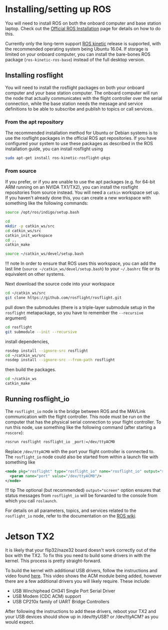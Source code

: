 # Installing/setting up ROS

You will need to install ROS on both the onboard computer and base station laptop. Check out the [Official ROS Installation](http://wiki.ros.org/ROS/Installation) page for details on how to do this.

Currently only the long-term support [ROS kinetic](http://wiki.ros.org/kinetic/Installation) release is supported, with the recommended operating system being Ubuntu 16.04. If storage is limited on your onboard computer, you can install the bare-bones ROS package (`ros-kinetic-ros-base`) instead of the full desktop version.

## Installing rosflight

You will need to install the rosflight packages on both your onboard computer and your base station computer. The onboard computer will run the node that actually communicates with the flight controller over the serial connection, while the base station needs the message and service definitions to be able to subscribe and publish to topics or call services.

### From the apt repository

The recommended installation method for Ubuntu or Debian systems is to use the rosflight packages in the official ROS apt repositories. If you have configured your system to use these packages as described in the ROS installation guide, you can install rosflight using
```bash
sudo apt-get install ros-kinetic-rosflight-pkgs
```

### From source

If you prefer, or if you are unable to use the apt packages (e.g. for 64-bit ARM running on an NVIDA TX1/TX2), you can install the rosflight repositories from source instead. You will need a `catkin` workspace set up. If you haven't already done this, you can create a new workspace with something like the following commands:
```bash
source /opt/ros/indigo/setup.bash

cd
mkdir -p catkin_ws/src
cd catkin_ws/src
catkin_init_workspace
cd ..
catkin_make

source ~/catkin_ws/devel/setup.bash
```

!!! note
    In order to ensure that ROS uses this workspace, you can add the last line (`source ~/catkin_ws/devel/setup.bash`) to your `~/.bashrc` file or its equivalent on other systems.

Next download the source code into your workspace
```bash
cd ~/catkin_ws/src
git clone https://github.com/rosflight/rosflight.git
```
pull down the submodules (there is a triple-layer submodule setup in the `rosflight` metapackage, so you have to remember the `--recursive` argument)
```bash
cd rosflight
git submodule --init --recursive
```
install dependencies,
```bash
rosdep install --ignore-src rosflight
cd ~/catkin_ws/src
rosdep install --ignore-src --from-path rosflight
```
then build the packages.
```bash
cd ~/catkin_ws
catkin_make
```

## Running rosflight_io

The `rosflight_io` node is the bridge between ROS and the MAVLink communication with the flight controller. This node must be run on the computer that has the physical serial connection to your flight controller. To run this node, use something like the following command (after starting a `roscore`):
```bash
rosrun rosflight rosflight_io _port:=/dev/ttyACM0
```
Replace `/dev/ttyACM0` with the port your flight controller is connected to. The `rosflight_io` node could also be started from within a launch file with something like
```xml
<node pkg="rosflight" type="rosflight_io" name="rosflight_io" output="screen">
  <param name="port" value="/dev/ttyACM0"/>
</node>
```

!!! tip
    The optional (but recommended) `output="screen"` option ensures that status messages from `rosflight_io` will be forwarded to the console from which you call `roslaunch`.

For details on all parameters, topics, and services related to the `rosflight_io` node, refer to the documentation on the [ROS wiki](http://wiki.ros.org/rosflight).

# Jetson TX2

It is likely that your flip32/naze32 board doesn't work correctly out of the box with the TX2. To fix this you need to build some drivers in with the kernel. This process is pretty straight-forward.

To build the kernel with additional USB drivers, follow the instructions and video found [here](http://www.jetsonhacks.com/2017/07/31/build-kernel-ttyacm-module-nvidia-jetson-tx2/). This video shows the ACM module being added, however there are a few additional drivers you will likely require. These include:
- USB Winchiphead CH341 Single Port Serial Driver
- USB Modem (CDC ACM) support
- USB CP210x family of UART Bridge Controllers

After following the instructions to add these drivers, reboot your TX2 and your USB devices should show up in /dev/ttyUSB? or /dev/ttyACM? as you would expect.

